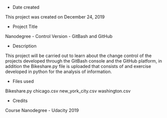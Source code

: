 - Date created

This project was created on December 24, 2019

- Project Title

Nanodegree - Control Version - GitBash and GitHub

- Description

This project will be carried out to learn about the change control of the projects developed through the GitBash console and the 
GitHub platform, in addition the Bikeshare.py file is uploaded that consists of and 
exercise developed in python for the analysis of information.

- Files used

Bikeshare.py
chicago.csv
new_york_city.csv
washington.csv

- Credits

Course Nanodegree - Udacity 2019

